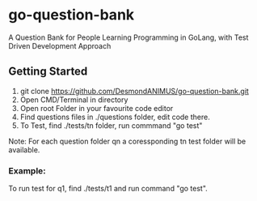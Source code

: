 # go-question-bank
A Question Bank for People Learning Programming in GoLang, with Test Driven Development Approach

## Getting Started
1) git clone https://github.com/DesmondANIMUS/go-question-bank.git
2) Open CMD/Terminal in directory
3) Open root Folder in your favourite code editor
4) Find questions files in ./questions folder, edit code there.
5) To Test, find ./tests/tn folder, run commmand "go test" 

Note: For each question folder qn a coressponding tn test folder will be available.

### Example:
To run test for q1, find ./tests/t1 and run command "go test".
